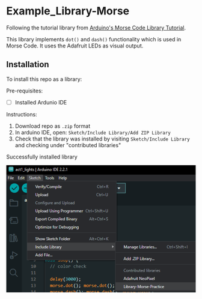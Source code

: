 # Example_Library-Morse

Following the tutorial library from [Arduino's Morse Code Library Tutorial](https://docs.arduino.cc/learn/contributions/arduino-creating-library-guide).

This library implements `dot()` and `dash()` functionality which is used in Morse Code. It uses the Adafruit LEDs as visual output.

## Installation

To install this repo as a library:

Pre-requisites:
- [ ] Installed Ardunio IDE

Instructions:

1. Download repo as `.zip` format
1. In arduino IDE, open: `Sketch/Include Library/Add ZIP Library`
1. Check that the library was installed by visiting `Sketch/Include Library` and checking under "contributed libraries"

Successfully installed library

![Successfully installed library image](./assets/SC-1-Include_Library.png)
